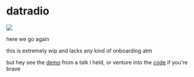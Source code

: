 # datradio
![](https://cblgh.org/i/2018-03/2409Qe1.png)


here we go again

this is extremely wip and lacks any kind of onboarding atm

but hey see the [demo](https://www.youtube.com/watch?v=-0cgl6okmUs&feature=youtu.be&t=1670) from a talk i held, or venture into the [code](https://github.com/cblgh/datradio/blob/master/app.js) if you're brave
